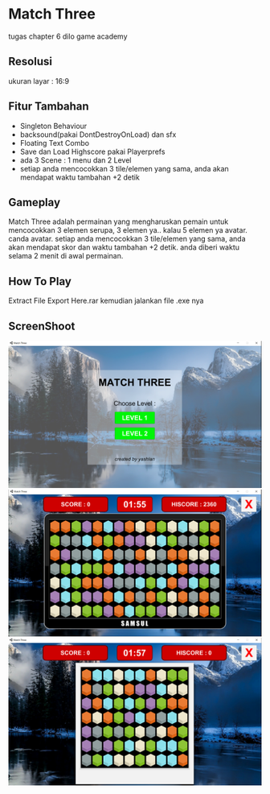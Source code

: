  # Match Three
 tugas chapter 6 dilo game academy
 
 ## Resolusi
 ukuran layar : 16:9
 
 ## Fitur Tambahan
 - Singleton Behaviour
 - backsound(pakai DontDestroyOnLoad) dan sfx
 - Floating Text Combo
 - Save dan Load Highscore pakai Playerprefs
 - ada 3 Scene : 1 menu dan 2 Level
 - setiap anda mencocokkan 3 tile/elemen yang sama, anda akan mendapat waktu tambahan +2 detik

## Gameplay
Match Three adalah permainan yang mengharuskan pemain untuk mencocokkan 3 elemen serupa, 3 elemen ya.. kalau 5 elemen ya avatar. canda avatar. setiap anda mencocokkan 3 tile/elemen yang sama, anda akan mendapat skor dan waktu tambahan +2 detik. anda diberi waktu selama 2 menit di awal permainan.

## How To Play
Extract File Export Here.rar kemudian jalankan file .exe nya

## ScreenShoot
![](https://github.com/yashlan/Match-Three/blob/main/ss/ss1.png) <br>
![](https://github.com/yashlan/Match-Three/blob/main/ss/ss3.png) <br>
![](https://github.com/yashlan/Match-Three/blob/main/ss/ss2.png)
